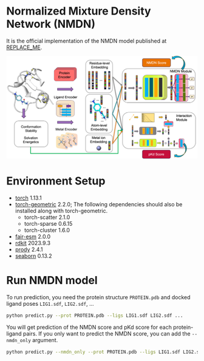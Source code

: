 # Normalized Mixture Density Network (NMDN)

It is the official implementation of the NMDN model published at [REPLACE_ME]().

![](./model.png)

# Environment Setup

- [torch](https://pytorch.org/)                     1.13.1
- [torch-geometric](https://pytorch-geometric.readthedocs.io/en/latest/install/installation.html)           2.2.0; The following dependencies should also be installed along with torch-geometric.
    - torch-scatter             2.1.0
    - torch-sparse              0.6.15
    - torch-cluster             1.6.0
- [fair-esm](https://github.com/facebookresearch/esm)                2.0.0
- [rdkit](https://www.rdkit.org/docs/Install.html)                     2023.9.3
- [prody](http://www.bahargroup.org/prody/)                     2.4.1
- [seaborn](https://seaborn.pydata.org/)                   0.13.2

# Run NMDN model
To run prediction, you need the protein structure `PROTEIN.pdb` and docked ligand poses `LIG1.sdf`, `LIG2.sdf`, ...

```bash
python predict.py --prot PROTEIN.pdb --ligs LIG1.sdf LIG2.sdf ...
```

You will get prediction of the NMDN score and pKd score for each protein-ligand pairs. If you only want to predict the NMDN score, you can add the `--nmdn_only` argument.

```bash
python predict.py --nmdn_only --prot PROTEIN.pdb --ligs LIG1.sdf LIG2.sdf ...
```
